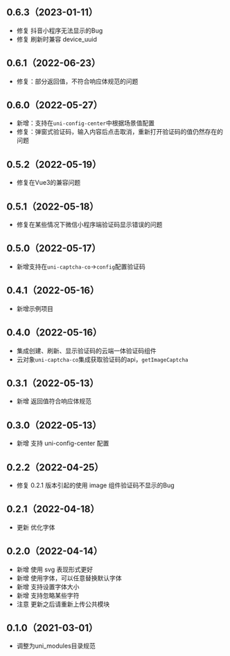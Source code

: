 ## 0.6.3（2023-01-11）
- 修复 抖音小程序无法显示的Bug
- 修复 刷新时兼容 device_uuid
## 0.6.1（2022-06-23）
- 修复：部分返回值，不符合响应体规范的问题
## 0.6.0（2022-05-27）
- 新增：支持在`uni-config-center`中根据场景值配置
- 修复：弹窗式验证码，输入内容后点击取消，重新打开验证码的值仍然存在的问题
## 0.5.2（2022-05-19）
- 修复在Vue3的兼容问题
## 0.5.1（2022-05-18）
- 修复在某些情况下微信小程序端验证码显示错误的问题
## 0.5.0（2022-05-17）
- 新增支持在`uni-captcha-co`->`config`配置验证码
## 0.4.1（2022-05-16）
- 新增示例项目
## 0.4.0（2022-05-16）
- 集成创建、刷新、显示验证码的云端一体验证码组件
- 云对象`uni-captcha-co`集成获取验证码的api，`getImageCaptcha`
## 0.3.1（2022-05-13）
- 新增  返回值符合响应体规范
## 0.3.0（2022-05-13）
- 新增  支持 uni-config-center 配置
## 0.2.2（2022-04-25）
- 修复  0.2.1 版本引起的使用 image 组件验证码不显示的Bug
## 0.2.1（2022-04-18）
- 更新  优化字体
## 0.2.0（2022-04-14）
- 新增  使用 svg 表现形式更好
- 新增  使用字体，可以任意替换默认字体
- 新增  支持设置字体大小
- 新增  支持忽略某些字符
- 注意  更新之后请重新上传公共模块
## 0.1.0（2021-03-01）
- 调整为uni_modules目录规范
